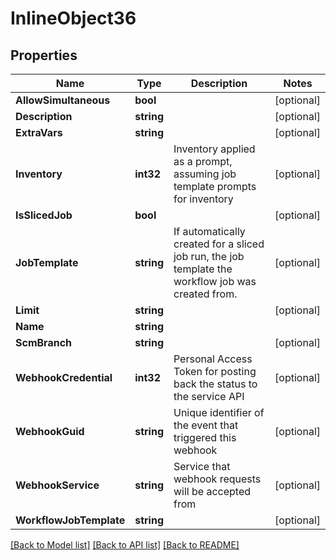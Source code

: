 # InlineObject36

## Properties

Name | Type | Description | Notes
------------ | ------------- | ------------- | -------------
**AllowSimultaneous** | **bool** |  | [optional] 
**Description** | **string** |  | [optional] 
**ExtraVars** | **string** |  | [optional] 
**Inventory** | **int32** | Inventory applied as a prompt, assuming job template prompts for inventory | [optional] 
**IsSlicedJob** | **bool** |  | [optional] 
**JobTemplate** | **string** | If automatically created for a sliced job run, the job template the workflow job was created from. | [optional] 
**Limit** | **string** |  | [optional] 
**Name** | **string** |  | 
**ScmBranch** | **string** |  | [optional] 
**WebhookCredential** | **int32** | Personal Access Token for posting back the status to the service API | [optional] 
**WebhookGuid** | **string** | Unique identifier of the event that triggered this webhook | [optional] 
**WebhookService** | **string** | Service that webhook requests will be accepted from | [optional] 
**WorkflowJobTemplate** | **string** |  | [optional] 

[[Back to Model list]](../README.md#documentation-for-models) [[Back to API list]](../README.md#documentation-for-api-endpoints) [[Back to README]](../README.md)


